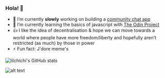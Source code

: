 ### Hola! 👋

- 🔭 I’m currently **slowly** working on building a [community chat app](https://github.com/lilchichi/Chat-Community-App)
- 🌱 I’m currently learning the basics of javascript with [The Odin Project](https://www.theodinproject.com/)
- 👍 I like the idea of decentralisation & hope we can move towards a world where people have more freedom/liberty and hopefully aren't restricted (as much) by those in power
- ⚡ Fun fact: J'dore meme's

![lilchichi's GitHub stats](https://github-readme-stats.vercel.app/api?username=lilchichi&show_icons=true&theme=radical)



![alt text](https://i.kym-cdn.com/photos/images/newsfeed/002/229/278/29d)


